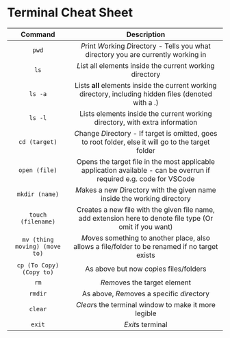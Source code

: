 # Terminal Cheat Sheet


|  Command  | Description |
| :---: | :---: |
| `pwd` | *P*rint *W*orking *D*irectory   - Tells you what directory you are currently working in |
| `ls`  | *L*i*s*t all elements inside the current working directory  |
| `ls -a` | Lists **all** elements inside the current working directory, including hidden files (denoted with a .) |
| `ls -l` | Lists elements inside the current working directory, with extra information | 
| `cd (target)` | *C*hange *D*irectory - If target is omitted, goes to root folder, else it will go to the target folder |
| `open (file)` | Opens the target file in the most applicable application available - can be overrun if required e.g. code for VSCode |
| `mkdir (name)` | *M*akes a new *D*irectory with the given name inside the working directory |
| `touch (filename)`| Creates a new file with the given file name, add extension here to denote file type (Or omit if you want) |
|`mv (thing moving) (move to)` | *M*o*v*es something to another place, also allows a file/folder to be renamed if no target exists |
| `cp (To Copy) (Copy to)` | As above but now *c*o*p*ies files/folders |
| `rm` | *R*e*m*oves the target element |
|`rmdir`| As above, *R*e*m*oves a specific *dir*ectory |
| `clear` | *Clear*s the terminal window to make it more legible |
|`exit`| *Exit*s terminal |
